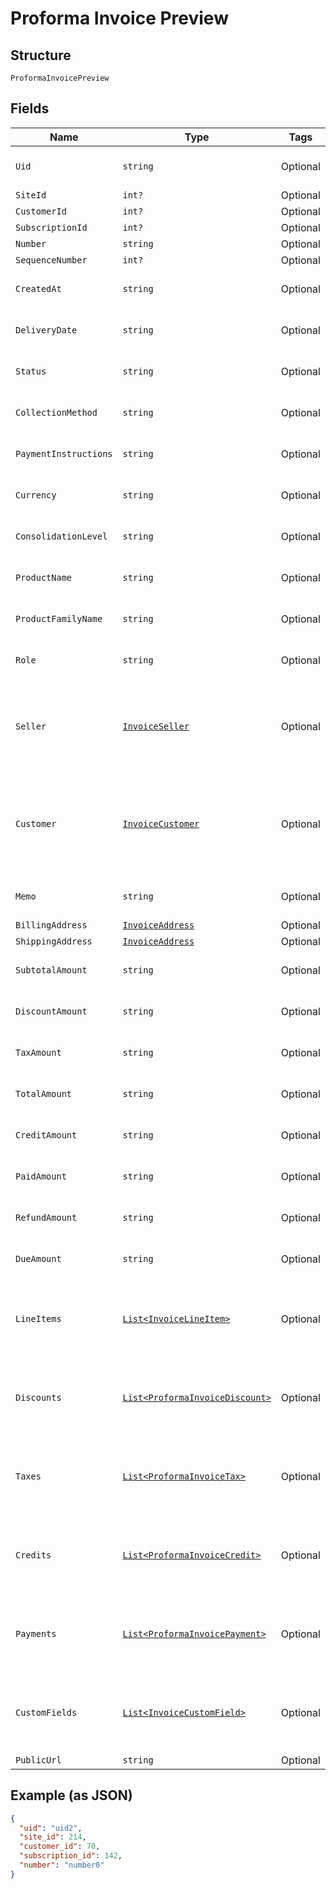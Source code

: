 
# Proforma Invoice Preview

## Structure

`ProformaInvoicePreview`

## Fields

| Name | Type | Tags | Description |
|  --- | --- | --- | --- |
| `Uid` | `string` | Optional | **Constraints**: *Minimum Length*: `1` |
| `SiteId` | `int?` | Optional | - |
| `CustomerId` | `int?` | Optional | - |
| `SubscriptionId` | `int?` | Optional | - |
| `Number` | `string` | Optional | - |
| `SequenceNumber` | `int?` | Optional | - |
| `CreatedAt` | `string` | Optional | **Constraints**: *Minimum Length*: `1` |
| `DeliveryDate` | `string` | Optional | **Constraints**: *Minimum Length*: `1` |
| `Status` | `string` | Optional | **Constraints**: *Minimum Length*: `1` |
| `CollectionMethod` | `string` | Optional | **Constraints**: *Minimum Length*: `1` |
| `PaymentInstructions` | `string` | Optional | **Constraints**: *Minimum Length*: `1` |
| `Currency` | `string` | Optional | **Constraints**: *Minimum Length*: `1` |
| `ConsolidationLevel` | `string` | Optional | **Constraints**: *Minimum Length*: `1` |
| `ProductName` | `string` | Optional | **Constraints**: *Minimum Length*: `1` |
| `ProductFamilyName` | `string` | Optional | **Constraints**: *Minimum Length*: `1` |
| `Role` | `string` | Optional | **Constraints**: *Minimum Length*: `1` |
| `Seller` | [`InvoiceSeller`](../../doc/models/invoice-seller.md) | Optional | Information about the seller (merchant) listed on the masthead of the invoice. |
| `Customer` | [`InvoiceCustomer`](../../doc/models/invoice-customer.md) | Optional | Information about the customer who is owner or recipient the invoiced subscription. |
| `Memo` | `string` | Optional | **Constraints**: *Minimum Length*: `1` |
| `BillingAddress` | [`InvoiceAddress`](../../doc/models/invoice-address.md) | Optional | - |
| `ShippingAddress` | [`InvoiceAddress`](../../doc/models/invoice-address.md) | Optional | - |
| `SubtotalAmount` | `string` | Optional | **Constraints**: *Minimum Length*: `1` |
| `DiscountAmount` | `string` | Optional | **Constraints**: *Minimum Length*: `1` |
| `TaxAmount` | `string` | Optional | **Constraints**: *Minimum Length*: `1` |
| `TotalAmount` | `string` | Optional | **Constraints**: *Minimum Length*: `1` |
| `CreditAmount` | `string` | Optional | **Constraints**: *Minimum Length*: `1` |
| `PaidAmount` | `string` | Optional | **Constraints**: *Minimum Length*: `1` |
| `RefundAmount` | `string` | Optional | **Constraints**: *Minimum Length*: `1` |
| `DueAmount` | `string` | Optional | **Constraints**: *Minimum Length*: `1` |
| `LineItems` | [`List<InvoiceLineItem>`](../../doc/models/invoice-line-item.md) | Optional | **Constraints**: *Minimum Items*: `1`, *Unique Items Required* |
| `Discounts` | [`List<ProformaInvoiceDiscount>`](../../doc/models/proforma-invoice-discount.md) | Optional | **Constraints**: *Minimum Items*: `1`, *Unique Items Required* |
| `Taxes` | [`List<ProformaInvoiceTax>`](../../doc/models/proforma-invoice-tax.md) | Optional | **Constraints**: *Minimum Items*: `1`, *Unique Items Required* |
| `Credits` | [`List<ProformaInvoiceCredit>`](../../doc/models/proforma-invoice-credit.md) | Optional | **Constraints**: *Minimum Items*: `1`, *Unique Items Required* |
| `Payments` | [`List<ProformaInvoicePayment>`](../../doc/models/proforma-invoice-payment.md) | Optional | **Constraints**: *Minimum Items*: `1`, *Unique Items Required* |
| `CustomFields` | [`List<InvoiceCustomField>`](../../doc/models/invoice-custom-field.md) | Optional | **Constraints**: *Minimum Items*: `1`, *Unique Items Required* |
| `PublicUrl` | `string` | Optional | - |

## Example (as JSON)

```json
{
  "uid": "uid2",
  "site_id": 214,
  "customer_id": 70,
  "subscription_id": 142,
  "number": "number0"
}
```

